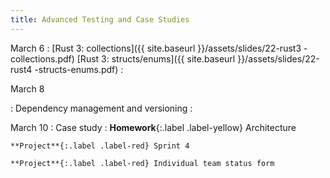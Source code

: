 ```yaml
---
title: Advanced Testing and Case Studies
--- 
```


March 6
: [Rust 3: collections]({{ site.baseurl }}/assets/slides/22-rust3
-collections.pdf)
[Rust 3: structs/enums]({{ site.baseurl }}/assets/slides/22-rust4
-structs-enums.pdf)
  : 

March 8

: Dependency management and versioning
  : 

March 10
: Case study
  : **Homework**{:.label .label-yellow} Architecture
    
    **Project**{:.label .label-red} Sprint 4

    **Project**{:.label .label-red} Individual team status form
